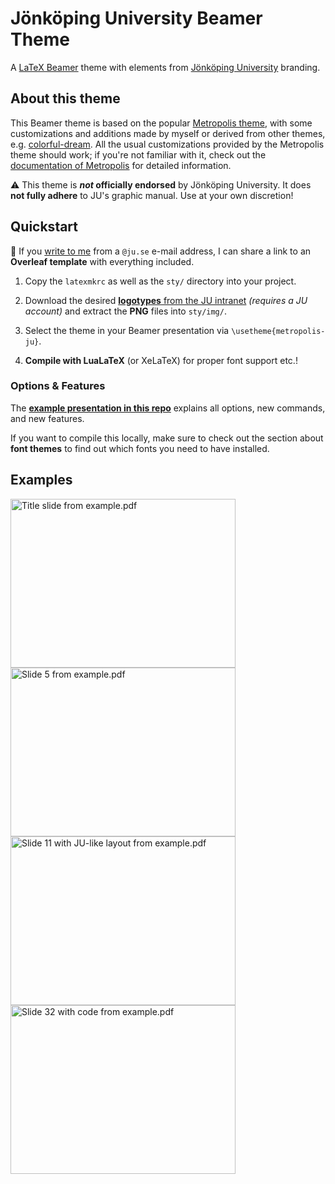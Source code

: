 # Jönköping University Beamer Theme

A [LaTeX Beamer](https://www.overleaf.com/learn/latex/Beamer) theme with elements from [Jönköping University](https://ju.se/) branding.

## About this theme

This Beamer theme is based on the popular [Metropolis theme](https://github.com/matze/mtheme), with some customizations and additions made by myself or derived from other themes, e.g. [colorful-dream](https://github.com/EagleoutIce/beamer-themes).
All the usual customizations provided by the Metropolis theme should work; if you're not familiar with it, check out the [documentation of Metropolis](https://ftpmirror1.infania.net/mirror/CTAN/macros/latex/contrib/beamer-contrib/themes/metropolis/doc/metropolistheme.pdf) for detailed information.

:warning: This theme is **_not_ officially endorsed** by Jönköping University.  It does **not fully adhere** to JU's graphic manual.  Use at your own discretion!

## Quickstart

:notebook: If you [write to me](mailto:marcel.bollmann@ju.se) from a `@ju.se` e-mail address, I can share a link to an **Overleaf template** with everything included.

1. Copy the `latexmkrc` as well as the `sty/` directory into your project.

2. Download the desired [**logotypes** from the JU intranet](https://intranet.hj.se/intranet/en/service-and-support/marketing-and-communication/graphic-profile/logotypes.html) *(requires a JU account)* and extract the **PNG** files into `sty/img/`.

3. Select the theme in your Beamer presentation via `\usetheme{metropolis-ju}`.

4. **Compile with LuaLaTeX** (or XeLaTeX) for proper font support etc.!

### Options \& Features

The [**example presentation in this repo**](./example.pdf) explains all options, new commands, and new features.

If you want to compile this locally, make sure to check out the section about **font themes** to find out which fonts you need to have installed.


## Examples

<img alt="Title slide from example.pdf" title="Title slide" src="https://github.com/mbollmann/ju-beamer-theme/raw/main/example-image-01.png" width="360" height="270" style="display: inline-block;">
<img alt="Slide 5 from example.pdf" title="Example slide" src="https://github.com/mbollmann/ju-beamer-theme/raw/main/example-image-05.png" width="360" height="270" style="display: inline-block;">

<img alt="Slide 11 with JU-like layout from example.pdf" title="Slide with JU-like layout" src="https://github.com/mbollmann/ju-beamer-theme/raw/main/example-image-11.png" width="360" height="270" style="display: inline-block;">
<img alt="Slide 32 with code from example.pdf" title="Slide with code" src="https://github.com/mbollmann/ju-beamer-theme/raw/main/example-image-32.png" width="360" height="270" style="display: inline-block;">

